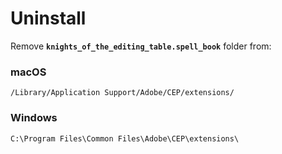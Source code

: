 # Uninstall

Remove **`knights_of_the_editing_table.spell_book`** folder from:

### macOS

```markup
/Library/Application Support/Adobe/CEP/extensions/
```

### Windows

```markup
C:\Program Files\Common Files\Adobe\CEP\extensions\
```
